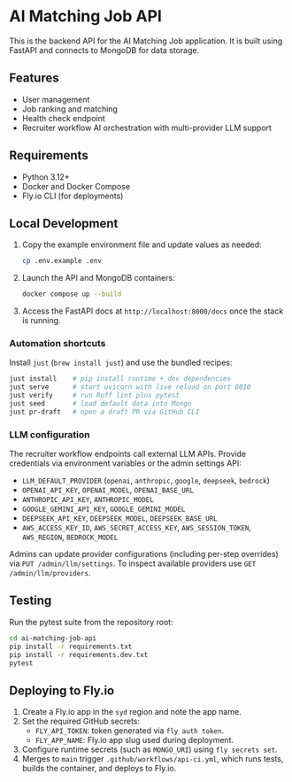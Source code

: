 # AI Matching Job API

This is the backend API for the AI Matching Job application. It is built using FastAPI and connects to MongoDB for data storage.

## Features
- User management
- Job ranking and matching
- Health check endpoint
- Recruiter workflow AI orchestration with multi-provider LLM support

## Requirements
- Python 3.12+
- Docker and Docker Compose
- Fly.io CLI (for deployments)

## Local Development
1. Copy the example environment file and update values as needed:
   ```bash
   cp .env.example .env
   ```
2. Launch the API and MongoDB containers:
   ```bash
   docker compose up --build
   ```
3. Access the FastAPI docs at `http://localhost:8000/docs` once the stack is running.

### Automation shortcuts

Install `just` (`brew install just`) and use the bundled recipes:

```bash
just install    # pip install runtime + dev dependencies
just serve      # start uvicorn with live reload on port 8010
just verify     # run Ruff lint plus pytest
just seed       # load default data into Mongo
just pr-draft   # open a draft PR via GitHub CLI
```

### LLM configuration

The recruiter workflow endpoints call external LLM APIs. Provide credentials via environment variables or the admin
settings API:

- `LLM_DEFAULT_PROVIDER` (`openai`, `anthropic`, `google`, `deepseek`, `bedrock`)
- `OPENAI_API_KEY`, `OPENAI_MODEL`, `OPENAI_BASE_URL`
- `ANTHROPIC_API_KEY`, `ANTHROPIC_MODEL`
- `GOOGLE_GEMINI_API_KEY`, `GOOGLE_GEMINI_MODEL`
- `DEEPSEEK_API_KEY`, `DEEPSEEK_MODEL`, `DEEPSEEK_BASE_URL`
- `AWS_ACCESS_KEY_ID`, `AWS_SECRET_ACCESS_KEY`, `AWS_SESSION_TOKEN`, `AWS_REGION`, `BEDROCK_MODEL`

Admins can update provider configurations (including per-step overrides) via `PUT /admin/llm/settings`. To inspect
available providers use `GET /admin/llm/providers`.

## Testing
Run the pytest suite from the repository root:
```bash
cd ai-matching-job-api
pip install -r requirements.txt
pip install -r requirements.dev.txt
pytest
```

## Deploying to Fly.io
1. Create a Fly.io app in the `syd` region and note the app name.
2. Set the required GitHub secrets:
   - `FLY_API_TOKEN`: token generated via `fly auth token`.
   - `FLY_APP_NAME`: Fly.io app slug used during deployment.
3. Configure runtime secrets (such as `MONGO_URI`) using `fly secrets set`.
4. Merges to `main` trigger `.github/workflows/api-ci.yml`, which runs tests, builds the container, and deploys to Fly.io.